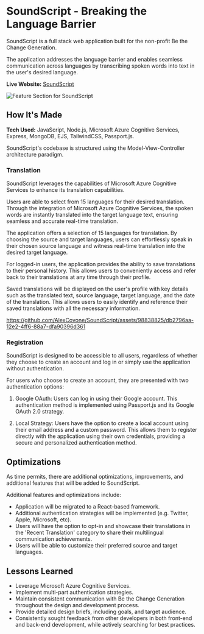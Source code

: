 # SoundScript - Breaking the Language Barrier

SoundScript is a full stack web application built for the non-profit Be the Change Generation. 

The application addresses the language barrier and enables seamless communication across languages by transcribing spoken words into text in the user's desired language.

**Live Website:** [SoundScript](https://soundscript.cyclic.app/)

![Feature Section for SoundScript](https://github.com/AlexCovone/SoundScript/assets/98838825/cec3079a-179a-4120-8188-f2851c349065)

## How It's Made

**Tech Used:** JavaScript, Node.js, Microsoft Azure Cognitive Services, Express, MongoDB, EJS, TailwindCSS, Passport.js.

SoundScript's codebase is structured using the Model-View-Controller architecture paradigm. 

### **Translation** 

SoundScript leverages the capabilities of Microsoft Azure Cognitive Services to enhance its translation capabilities.

Users are able to select from 15 languages for their desired translation. Through the integration of Microsoft Azure Cognitive Services, the spoken words are instantly translated into the target language text, ensuring seamless and accurate real-time translation.

The application offers a selection of 15 languages for translation. By choosing the source and target languages, users can effortlessly speak in their chosen source language and witness real-time translation into the desired target language. 

For logged-in users, the application provides the ability to save translations to their personal history. This allows users to conveniently access and refer back to their translations at any time through their profile.

Saved translations will be displayed on the user's profile with key details such as the translated text, source language, target language, and the date of the translation. This allows users to easily identify and reference their saved translations with all the necessary information.

https://github.com/AlexCovone/SoundScript/assets/98838825/db2796aa-12e2-4ff6-88a7-dfa90396d361

### **Registration**

SoundScript is designed to be accessible to all users, regardless of whether they choose to create an account and log in or simply use the application without authentication.

For users who choose to create an account, they are presented with two authentication options:

1. Google OAuth: Users can log in using their Google account. This authentication method is implemented using Passport.js and its Google OAuth 2.0 strategy.

2. Local Strategy: Users have the option to create a local account using their email address and a custom password. This allows them to register directly with the application using their own credentials, providing a secure and personalized authentication method.

## Optimizations
As time permits, there are additional optimizations, improvements, and additional features that will be added to SoundScript. 

Additional features and optimizations include:

* Application will be migrated to a React-based framework.
* Additional authentication strategies will be implemented (e.g. Twitter, Apple, Microsoft, etc).
* Users will have the option to opt-in and showcase their translations in the 'Recent Translation' category to share their multilingual communication achievements.
* Users will be able to customize their preferred source and target languages.


## Lessons Learned
* Leverage Microsoft Azure Cognitive Services.
* Implement multi-part authentication strategies.
* Maintain consistent communication with Be the Change Generation throughout the design and development process.
* Provide detailed design briefs, including goals, and target audience.
* Consistently sought feedback from other developers in both front-end and back-end development, while actively searching for best practices.
